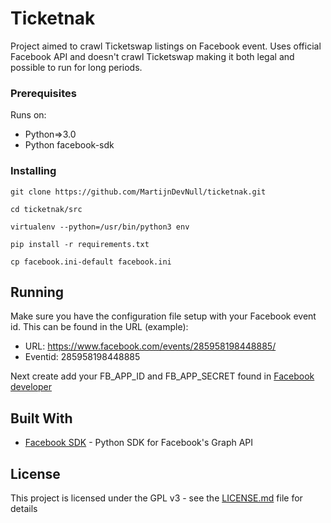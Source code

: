 # Ticketnak

Project aimed to crawl Ticketswap listings on Facebook event. Uses official 
Facebook API and doesn't crawl Ticketswap making it both legal and possible to run for long periods.

### Prerequisites

Runs on:

* Python=>3.0
* Python facebook-sdk

### Installing

```
git clone https://github.com/MartijnDevNull/ticketnak.git
```

```
cd ticketnak/src
```
```
virtualenv --python=/usr/bin/python3 env
```
```
pip install -r requirements.txt
```
```
cp facebook.ini-default facebook.ini
```
## Running

Make sure you have the configuration file setup with your Facebook event id. This can be found in the URL (example):
* URL: https://www.facebook.com/events/285958198448885/
* Eventid: 285958198448885

Next create add your FB_APP_ID and FB_APP_SECRET found in [Facebook developer](https://developers.facebook.com/apps/) 

## Built With

* [Facebook SDK](https://github.com/mobolic/facebook-sdk) - Python SDK for Facebook's Graph API

## License

This project is licensed under the GPL v3 - see the [LICENSE.md](LICENSE.md) file for details